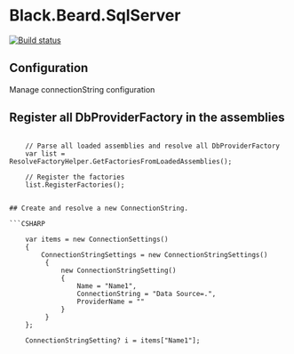 # Black.Beard.SqlServer

[![Build status](https://ci.appveyor.com/api/projects/status/iikn91nm5bpfkjwo?svg=true)](https://ci.appveyor.com/project/gaelgael5/black-beard-sqlserver)


## Configuration
Manage connectionString configuration 


## Register all DbProviderFactory in the assemblies

```CSHARP

    // Parse all loaded assemblies and resolve all DbProviderFactory
    var list = ResolveFactoryHelper.GetFactoriesFromLoadedAssemblies();

    // Register the factories
    list.RegisterFactories();

```


```CSHARP

## Create and resolve a new ConnectionString.

```CSHARP

    var items = new ConnectionSettings()
    {
        ConnectionStringSettings = new ConnectionStringSettings()
         {
             new ConnectionStringSetting()
             {
                 Name = "Name1",
                 ConnectionString = "Data Source=.",
                 ProviderName = ""
             }
         }
    };

    ConnectionStringSetting? i = items["Name1"];

```
